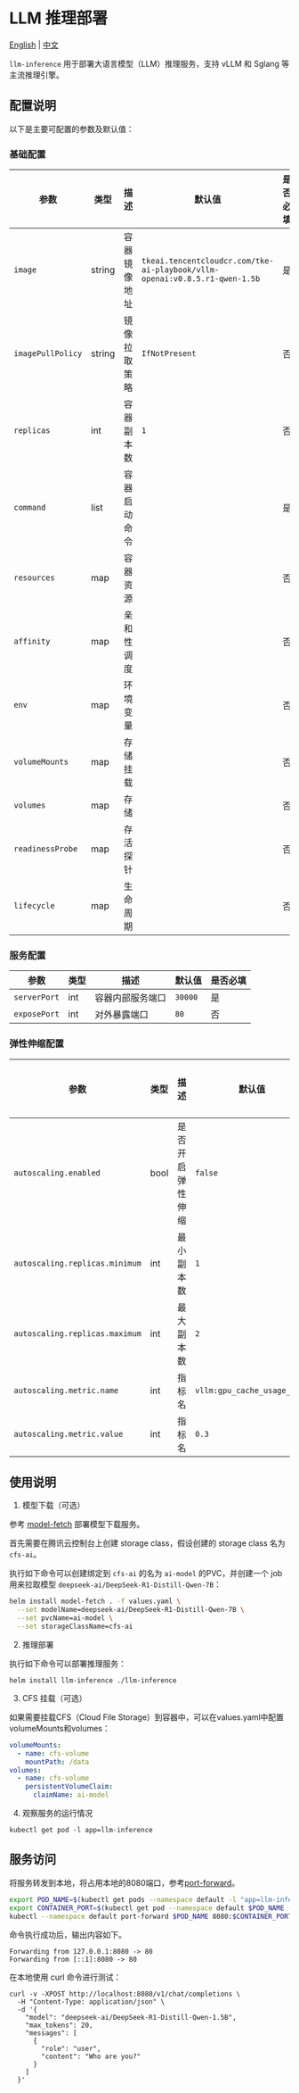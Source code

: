 # LLM 推理部署

[English](README.md) | [中文](README_zh.md)

`llm-inference` 用于部署大语言模型（LLM）推理服务，支持 vLLM 和 Sglang 等主流推理引擎。

## 配置说明

以下是主要可配置的参数及默认值：

### 基础配置

| 参数 | 类型 | 描述 | 默认值 | 是否必填 |
|------|------|------|--------|----------|
| `image` | string | 容器镜像地址 | `tkeai.tencentcloudcr.com/tke-ai-playbook/vllm-openai:v0.8.5.r1-qwen-1.5b` | 是 |
| `imagePullPolicy` | string | 镜像拉取策略 | `IfNotPresent` | 否 |
| `replicas` | int | 容器副本数 | `1` | 否 |
| `command` | list | 容器启动命令 |  | 是 |
| `resources` | map | 容器资源 | | 否 |
| `affinity` | map |  亲和性调度 | | 否 |
| `env` | map | 环境变量 | | 否 |
| `volumeMounts` | map |  存储挂载 | | 否 |
| `volumes` | map |  存储 | | 否 |
| `readinessProbe` | map |  存活探针 | | 否 |
| `lifecycle` | map | 生命周期 | | 否 |

### 服务配置

| 参数 | 类型 | 描述 | 默认值 | 是否必填 |
|------|------|------|--------|----------|
| `serverPort` | int | 容器内部服务端口 | `30000` | 是 |
| `exposePort` | int | 对外暴露端口 | `80` | 否 |

### 弹性伸缩配置

| 参数 | 类型 | 描述 | 默认值 | 是否必填 |
|------|------|------|--------|----------|
| `autoscaling.enabled` | bool | 是否开启弹性伸缩 | `false` | 否 |
| `autoscaling.replicas.minimum` | int | 最小副本数 | `1` | 否 |
| `autoscaling.replicas.maximum` | int | 最大副本数 | `2` | 否 |
| `autoscaling.metric.name` | int | 指标名 | `vllm:gpu_cache_usage_perc` | 否 |
| `autoscaling.metric.value` | int | 指标名 | `0.3` | 否 |

## 使用说明

1. 模型下载（可选）

参考 [model-fetch](../model-fetch/README.md) 部署模型下载服务。

首先需要在腾讯云控制台上创建 storage class，假设创建的 storage class 名为 `cfs-ai`。

执行如下命令可以创建绑定到 `cfs-ai` 的名为 `ai-model` 的PVC，并创建一个 job 用来拉取模型 `deepseek-ai/DeepSeek-R1-Distill-Qwen-7B`：

```bash
helm install model-fetch . -f values.yaml \
  --set modelName=deepseek-ai/DeepSeek-R1-Distill-Qwen-7B \
  --set pvcName=ai-model \
  --set storageClassName=cfs-ai
```

2. 推理部署

执行如下命令可以部署推理服务：

```shell
helm install llm-inference ./llm-inference
```

3. CFS 挂载（可选）

如果需要挂载CFS（Cloud File Storage）到容器中，可以在values.yaml中配置volumeMounts和volumes：

```yaml
volumeMounts:
  - name: cfs-volume
    mountPath: /data
volumes:
  - name: cfs-volume
    persistentVolumeClaim:
      claimName: ai-model
```

4. 观察服务的运行情况

```shell
kubectl get pod -l app=llm-inference
```

## 服务访问

将服务转发到本地，将占用本地的8080端口，参考[port-forward](https://kubernetes.io/docs/tasks/access-application-cluster/port-forward-access-application-cluster/?spm=5176.28197681.0.0.6e535ff60pHceq)。

```bash
export POD_NAME=$(kubectl get pods --namespace default -l "app=llm-inference" -o jsonpath="{.items[0].metadata.name}")
export CONTAINER_PORT=$(kubectl get pod --namespace default $POD_NAME -o jsonpath="{.spec.containers[0].ports[0].containerPort}")
kubectl --namespace default port-forward $POD_NAME 8080:$CONTAINER_PORT
```
命令执行成功后，输出内容如下。
```text
Forwarding from 127.0.0.1:8080 -> 80
Forwarding from [::1]:8080 -> 80
```

在本地使用 curl 命令进行测试：

```shell
curl -v -XPOST http://localhost:8080/v1/chat/completions \
  -H "Content-Type: application/json" \
  -d '{
    "model": "deepseek-ai/DeepSeek-R1-Distill-Qwen-1.5B",
    "max_tokens": 20,
    "messages": [
      {
        "role": "user",
        "content": "Who are you?"
      }
    ]
  }'
```